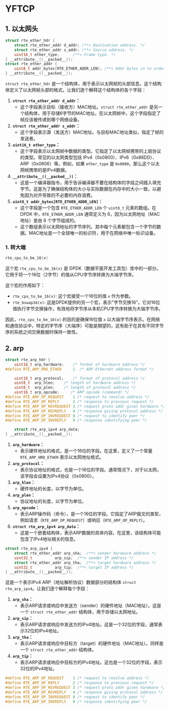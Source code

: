 # YFTCP



## 1. 以太网头

```c
struct rte_ether_hdr {
	struct rte_ether_addr d_addr; /**< Destination address. */
	struct rte_ether_addr s_addr; /**< Source address. */
	uint16_t ether_type;      /**< Frame type. */
} __attribute__((__packed__));
struct rte_ether_addr {
	uint8_t addr_bytes[RTE_ETHER_ADDR_LEN]; /**< Addr bytes in tx order */
} __attribute__((__packed__));

```

`struct rte_ether_hdr` 是一个结构体，用于表示以太网帧的头部信息。这个结构体定义了以太网帧头部的格式。让我们逐个解释这个结构体的各个字段：

1. **`struct rte_ether_addr d_addr`：**
   - 这个字段表示目标（接收方）MAC地址。`struct rte_ether_addr` 是另一个结构体，用于存储6字节的MAC地址。在以太网帧中，这个字段指定了帧应该被传递到哪个网络设备。
2. **`struct rte_ether_addr s_addr`：**
   - 这个字段表示源（发送方）MAC地址。与目标MAC地址类似，指定了帧的发送者。
3. **`uint16_t ether_type`：**
   - 这个字段表示以太网帧中数据的类型。它指定了以太网帧携带的上层协议的类型。常见的以太网类型包括 IPv4（0x0800）、IPv6（0x86DD）、ARP（0x0806）等。例如，如果 `ether_type` 是 `0x0800`，那么这个以太网帧携带的是IPv4数据。
4. **`__attribute__((__packed__))`：**
   - 这是一个编译器指令，用于告诉编译器不要在结构体的字段之间插入填充字节。这是为了确保结构体的大小与实际数据在内存中的大小一致，以避免因为对齐导致的不必要的内存浪费。
5. **`uint8_t addr_bytes[RTE_ETHER_ADDR_LEN]`：**
   - 这个字段是一个包含 `RTE_ETHER_ADDR_LEN` 个 `uint8_t` 元素的数组。在 DPDK 中，`RTE_ETHER_ADDR_LEN` 通常定义为 6，因为以太网地址（MAC地址）是由 6 个字节组成的。
   - 这个数组表示以太网地址的字节序列，其中每个元素都包含一个字节的数据。MAC地址是一个全球唯一的标识符，用于在网络中唯一标识设备。

### 1. 转大端

```c
rte_cpu_to_be_16(x)
```



这个宏 `rte_cpu_to_be_16(x)` 是 DPDK（数据平面开发工具包）库中的一部分。它用于将一个16位（2字节）的值从CPU字节序转换为大端字节序。

这个宏的作用如下：

- `rte_cpu_to_be_16(x)`: 这个宏接受一个16位的值 `x` 作为参数。
- `rte_bswap16(x)`: 这是DPDK提供的另一个宏，表示"字节交换16"。它对16位值执行字节交换操作，有效地将字节序从本机CPU字节序转换为大端字节序。

因此，`rte_cpu_to_be_16(x)` 的目的是确保16位值 `x` 以大端字节序表示。在网络和通信协议中，特定的字节序（大端序）可能是期望的，这有助于在具有不同字节序的系统之间交换数据时保持一致性。

## 2. arp

```c
struct rte_arp_hdr {
	uint16_t arp_hardware;    /* format of hardware address */
#define RTE_ARP_HRD_ETHER     1  /* ARP Ethernet address format */

	uint16_t arp_protocol;    /* format of protocol address */
	uint8_t  arp_hlen;    /* length of hardware address */
	uint8_t  arp_plen;    /* length of protocol address */
	uint16_t arp_opcode;     /* ARP opcode (command) */
#define	RTE_ARP_OP_REQUEST    1 /* request to resolve address */
#define	RTE_ARP_OP_REPLY      2 /* response to previous request */
#define	RTE_ARP_OP_REVREQUEST 3 /* request proto addr given hardware */
#define	RTE_ARP_OP_REVREPLY   4 /* response giving protocol address */
#define	RTE_ARP_OP_INVREQUEST 8 /* request to identify peer */
#define	RTE_ARP_OP_INVREPLY   9 /* response identifying peer */

	struct rte_arp_ipv4 arp_data;
} __attribute__((__packed__));


```

1. **`arp_hardware`：**
   - 表示硬件地址的格式，是一个16位的字段。在这里，定义了一个常量 `RTE_ARP_HRD_ETHER` 表示以太网地址格式。
2. **`arp_protocol`：**
   - 表示协议地址的格式，也是一个16位的字段。通常情况下，对于以太网，该字段会设置为IPv4协议（0x0800）。
3. **`arp_hlen`：**
   - 硬件地址的长度，以字节为单位。
4. **`arp_plen`：**
   - 协议地址的长度，以字节为单位。
5. **`arp_opcode`：**
   - 表示ARP操作码（命令），是一个16位的字段。它指定了ARP报文的类型，例如请求（`RTE_ARP_OP_REQUEST`）或响应（`RTE_ARP_OP_REPLY`）。
6. **`struct rte_arp_ipv4 arp_data`：**
   - 这是一个嵌套结构体，表示ARP数据的具体内容。在这里，该结构体可能包含了IPv4地址相关的信息。

```c
struct rte_arp_ipv4 {
	struct rte_ether_addr arp_sha;  /**< sender hardware address */
	uint32_t          arp_sip;  /**< sender IP address */
	struct rte_ether_addr arp_tha;  /**< target hardware address */
	uint32_t          arp_tip;  /**< target IP address */
} __attribute__((__packed__));

```


这是一个表示IPv4 ARP（地址解析协议）数据部分的结构体 `struct rte_arp_ipv4`。让我们逐个解释每个字段：

1. **`arp_sha`：**
   - 表示ARP请求或响应中发送方（sender）的硬件地址（MAC地址）。这是一个 `struct rte_ether_addr` 结构体，用于存储以太网地址。
2. **`arp_sip`：**
   - 表示ARP请求或响应中发送方的IPv4地址。这是一个32位的字段，通常表示32位的IPv4地址。
3. **`arp_tha`：**
   - 表示ARP请求或响应中目标方（target）的硬件地址（MAC地址）。同样是一个 `struct rte_ether_addr` 结构体。
4. **`arp_tip`：**
   - 表示ARP请求或响应中目标方的IPv4地址。这也是一个32位的字段，表示32位的IPv4地址。

```c
#define	RTE_ARP_OP_REQUEST    1 /* request to resolve address */
#define	RTE_ARP_OP_REPLY      2 /* response to previous request */
#define	RTE_ARP_OP_REVREQUEST 3 /* request proto addr given hardware */
#define	RTE_ARP_OP_REVREPLY   4 /* response giving protocol address */
#define	RTE_ARP_OP_INVREQUEST 8 /* request to identify peer */
#define	RTE_ARP_OP_INVREPLY   9 /* response identifying peer */
```

```q
                

```

